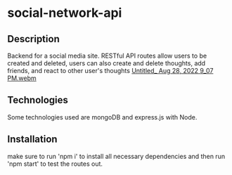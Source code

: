 # social-network-api
## Description
Backend for a social media site. RESTful API routes allow users to be created and deleted, users can also create and delete thoughts, add friends, and react to other user's thoughts
[Untitled_ Aug 28, 2022 9_07 PM.webm](https://user-images.githubusercontent.com/101146873/187121527-f42d88bc-5765-4d19-ada7-62041f30f144.webm)

## Technologies
Some technologies used are mongoDB and express.js with Node.

## Installation
make sure to run 'npm i' to install all necessary dependencies and then run 'npm start' to test the routes out.

